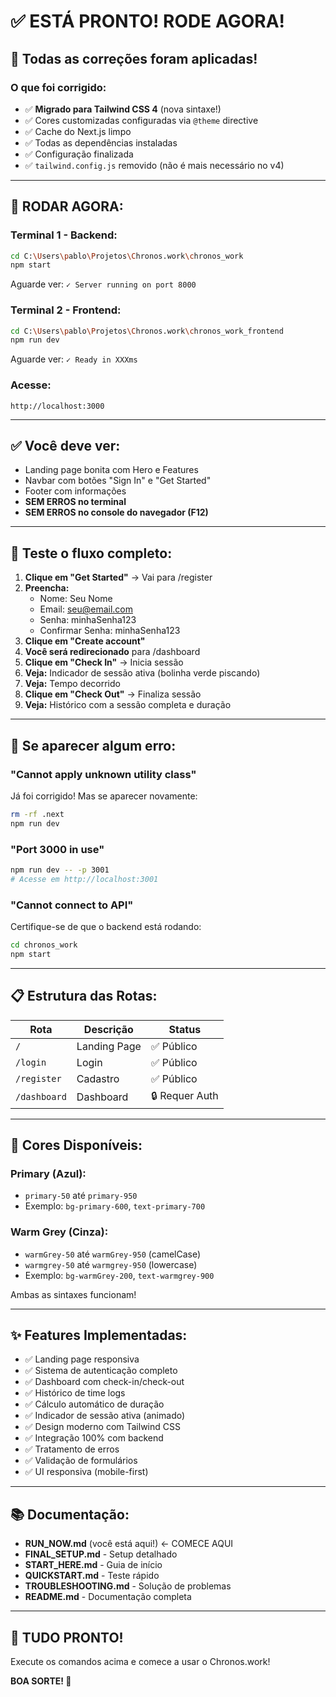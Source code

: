 # ✅ ESTÁ PRONTO! RODE AGORA!

## 🎉 Todas as correções foram aplicadas!

### O que foi corrigido:
- ✅ **Migrado para Tailwind CSS 4** (nova sintaxe!)
- ✅ Cores customizadas configuradas via `@theme` directive
- ✅ Cache do Next.js limpo
- ✅ Todas as dependências instaladas
- ✅ Configuração finalizada
- ✅ `tailwind.config.js` removido (não é mais necessário no v4)

---

## 🚀 RODAR AGORA:

### Terminal 1 - Backend:
```bash
cd C:\Users\pablo\Projetos\Chronos.work\chronos_work
npm start
```

Aguarde ver: `✓ Server running on port 8000`

### Terminal 2 - Frontend:
```bash
cd C:\Users\pablo\Projetos\Chronos.work\chronos_work_frontend
npm run dev
```

Aguarde ver: `✓ Ready in XXXms`

### Acesse:
```
http://localhost:3000
```

---

## ✅ Você deve ver:

- Landing page bonita com Hero e Features
- Navbar com botões "Sign In" e "Get Started"
- Footer com informações
- **SEM ERROS no terminal**
- **SEM ERROS no console do navegador (F12)**

---

## 🎯 Teste o fluxo completo:

1. **Clique em "Get Started"** → Vai para /register
2. **Preencha:**
   - Nome: Seu Nome
   - Email: seu@email.com
   - Senha: minhaSenha123
   - Confirmar Senha: minhaSenha123
3. **Clique em "Create account"**
4. **Você será redirecionado** para /dashboard
5. **Clique em "Check In"** → Inicia sessão
6. **Veja:** Indicador de sessão ativa (bolinha verde piscando)
7. **Veja:** Tempo decorrido
8. **Clique em "Check Out"** → Finaliza sessão
9. **Veja:** Histórico com a sessão completa e duração

---

## 🐛 Se aparecer algum erro:

### "Cannot apply unknown utility class"
Já foi corrigido! Mas se aparecer novamente:
```bash
rm -rf .next
npm run dev
```

### "Port 3000 in use"
```bash
npm run dev -- -p 3001
# Acesse em http://localhost:3001
```

### "Cannot connect to API"
Certifique-se de que o backend está rodando:
```bash
cd chronos_work
npm start
```

---

## 📋 Estrutura das Rotas:

| Rota | Descrição | Status |
|------|-----------|--------|
| `/` | Landing Page | ✅ Público |
| `/login` | Login | ✅ Público |
| `/register` | Cadastro | ✅ Público |
| `/dashboard` | Dashboard | 🔒 Requer Auth |

---

## 🎨 Cores Disponíveis:

### Primary (Azul):
- `primary-50` até `primary-950`
- Exemplo: `bg-primary-600`, `text-primary-700`

### Warm Grey (Cinza):
- `warmGrey-50` até `warmGrey-950` (camelCase)
- `warmgrey-50` até `warmgrey-950` (lowercase)
- Exemplo: `bg-warmGrey-200`, `text-warmgrey-900`

Ambas as sintaxes funcionam!

---

## ✨ Features Implementadas:

- ✅ Landing page responsiva
- ✅ Sistema de autenticação completo
- ✅ Dashboard com check-in/check-out
- ✅ Histórico de time logs
- ✅ Cálculo automático de duração
- ✅ Indicador de sessão ativa (animado)
- ✅ Design moderno com Tailwind CSS
- ✅ Integração 100% com backend
- ✅ Tratamento de erros
- ✅ Validação de formulários
- ✅ UI responsiva (mobile-first)

---

## 📚 Documentação:

- **RUN_NOW.md** (você está aqui!) ← COMECE AQUI
- **FINAL_SETUP.md** - Setup detalhado
- **START_HERE.md** - Guia de início
- **QUICKSTART.md** - Teste rápido
- **TROUBLESHOOTING.md** - Solução de problemas
- **README.md** - Documentação completa

---

## 🎊 TUDO PRONTO!

Execute os comandos acima e comece a usar o Chronos.work!

**BOA SORTE! 🚀**
